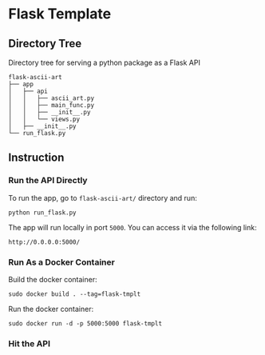 # Flask Template

## Directory Tree
Directory tree for serving a python package as a Flask API

```
flask-ascii-art
├── app
│   ├── api
│   │   ├── ascii_art.py
│   │   ├── main_func.py
│   │   ├── __init__.py
│   │   └── views.py
│   ├── __init__.py
└── run_flask.py
```

## Instruction

### Run the API Directly
To run the app, go to `flask-ascii-art/` directory and run:

```
python run_flask.py
```
The app will run locally in port `5000`. You can access it via the following link:

```
http://0.0.0.0:5000/
```

### Run As a Docker Container

Build the docker container:

```
sudo docker build . --tag=flask-tmplt
```

Run the docker container: 

```
sudo docker run -d -p 5000:5000 flask-tmplt
```

### Hit the API

